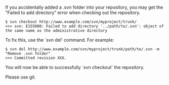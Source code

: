 If you accidentally added a .svn folder into your repository, you may get the "Failed to add directory" error when checking out the repository.
```
$ svn checkout http://www.example.com/svn/myproject/trunk/
>>> svn: E155000: Failed to add directory '../path/to/.svn': object of the same name as the administrative directory
```
To fix this, use the `svn del' command. For example:
```
$ svn del http://www.example.com/svn/myproject/trunk/path/to/.svn -m
"Remove .svn folder"
>>> Committed revision XXX.
```
You will now be able to successfully `svn checkout' the repository.

Please use git.